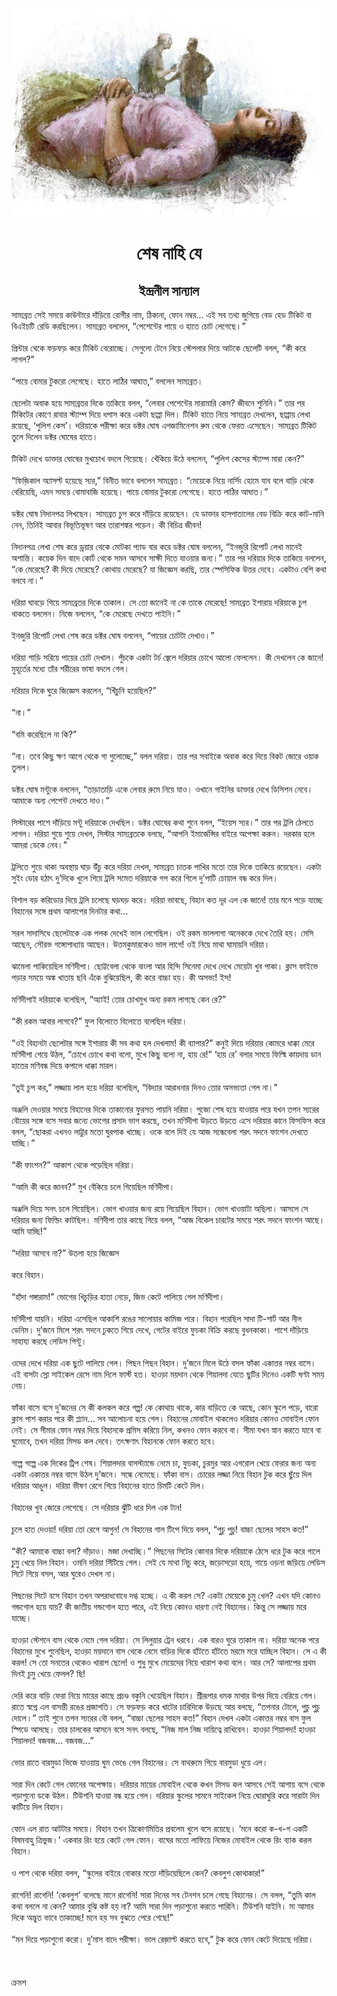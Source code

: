 <div align=center> <img src="./../metadata/images/শেষ-নাহি-যে.jpg" align="center" ></div>
<h1 align=center>শেষ নাহি যে</h1>
<h2 align=center>ইন্দ্রনীল সান্যাল</h2>
&#x9B8;&#x9BE;&#x9AE;&#x9CD;&#x9AF;&#x9AC;&#x9CD;&#x9B0;&#x9A4; &#x9B8;&#x9C7;&#x987; &#x9B8;&#x9AE;&#x9DF;&#x9C7; &#x995;&#x9BE;&#x989;&#x9A8;&#x9CD;&#x99F;&#x9BE;&#x9B0;&#x9C7; &#x9A6;&#x9BE;&#x981;&#x9DC;&#x9BF;&#x9DF;&#x9C7; &#x9B0;&#x9CB;&#x997;&#x9C0;&#x9B0; &#x9A8;&#x9BE;&#x9AE;, &#x9A0;&#x9BF;&#x995;&#x9BE;&#x9A8;&#x9BE;, &#x9AB;&#x9CB;&#x9A8; &#x9A8;&#x9AE;&#x9CD;&#x9AC;&#x9B0;... &#x98F;&#x987; &#x9B8;&#x9AC; &#x9A4;&#x9A5;&#x9CD;&#x9AF; &#x99C;&#x9C1;&#x997;&#x9BF;&#x9DF;&#x9C7; &#x9AC;&#x9C7;&#x9A1; &#x9B9;&#x9C7;&#x9A1; &#x99F;&#x9BF;&#x995;&#x9BF;&#x99F; &#x9AC;&#x9BE; &#x9AC;&#x9BF;&#x98F;&#x987;&#x99A;&#x99F;&#x9BF; &#x9B0;&#x9C7;&#x9A1;&#x9BF; &#x995;&#x9B0;&#x99B;&#x9BF;&#x9B2;&#x9C7;&#x9A8;&#x964; &#x9B8;&#x9BE;&#x9AE;&#x9CD;&#x9AF;&#x9AC;&#x9CD;&#x9B0;&#x9A4; &#x9AC;&#x9B2;&#x9B2;&#x9C7;&#x9A8;, &#x201C;&#x9AA;&#x9C7;&#x9B6;&#x9C7;&#x9A8;&#x9CD;&#x99F;&#x9C7;&#x9B0; &#x9AA;&#x9BE;&#x9DF;&#x9C7; &#x993; &#x9B9;&#x9BE;&#x9A4;&#x9C7; &#x99A;&#x9CB;&#x99F; &#x9B2;&#x9C7;&#x997;&#x9C7;&#x99B;&#x9C7;&#x964;&#x201D;<br> <br>&#x9AA;&#x9CD;&#x9B0;&#x9BF;&#x9A8;&#x9CD;&#x99F;&#x9BE;&#x9B0; &#x9A5;&#x9C7;&#x995;&#x9C7; &#x9AB;&#x9DC;&#x9AB;&#x9DC; &#x995;&#x9B0;&#x9C7; &#x99F;&#x9BF;&#x995;&#x9BF;&#x99F; &#x9AC;&#x9C7;&#x9B0;&#x9CB;&#x99A;&#x9CD;&#x99B;&#x9C7;&#x964; &#x9B8;&#x9C7;&#x997;&#x9C1;&#x9B2;&#x9CB; &#x99F;&#x9C7;&#x9A8;&#x9C7; &#x9A8;&#x9BF;&#x9DF;&#x9C7; &#x9B8;&#x9CD;&#x99F;&#x9C7;&#x9AA;&#x9B2;&#x9BE;&#x9B0; &#x9A6;&#x9BF;&#x9DF;&#x9C7; &#x986;&#x99F;&#x995;&#x9C7; &#x99B;&#x9C7;&#x9B2;&#x9C7;&#x99F;&#x9BF; &#x9AC;&#x9B2;&#x9B2;, &#x201C;&#x995;&#x9C0; &#x995;&#x9B0;&#x9C7; &#x9B2;&#x9BE;&#x997;&#x9B2;?&#x201D;<br> <br>&#x201C;&#x9AA;&#x9BE;&#x9DF;&#x9C7; &#x9AC;&#x9CB;&#x9AE;&#x9BE;&#x9B0; &#x99F;&#x9C1;&#x995;&#x9B0;&#x9CB; &#x9B2;&#x9C7;&#x997;&#x9C7;&#x99B;&#x9C7;&#x964; &#x9B9;&#x9BE;&#x9A4;&#x9C7; &#x9B2;&#x9BE;&#x9A0;&#x9BF;&#x9B0; &#x986;&#x998;&#x9BE;&#x9A4;,&#x201D; &#x9AC;&#x9B2;&#x9B2;&#x9C7;&#x9A8; &#x9B8;&#x9BE;&#x9AE;&#x9CD;&#x9AF;&#x9AC;&#x9CD;&#x9B0;&#x9A4;&#x964;<br> <br>&#x99B;&#x9C7;&#x9B2;&#x9C7;&#x99F;&#x9BE; &#x985;&#x9AC;&#x9BE;&#x995; &#x9B9;&#x9DF;&#x9C7; &#x9B8;&#x9BE;&#x9AE;&#x9CD;&#x9AF;&#x9AC;&#x9CD;&#x9B0;&#x9A4;&#x9B0; &#x9A6;&#x9BF;&#x995;&#x9C7; &#x9A4;&#x9BE;&#x995;&#x9BF;&#x9DF;&#x9C7; &#x9AC;&#x9B2;&#x9B2;, &#x201C;&#x9B2;&#x9C7;&#x9AC;&#x9BE;&#x9B0; &#x9AA;&#x9C7;&#x9B6;&#x9C7;&#x9A8;&#x9CD;&#x99F;&#x9C7;&#x9B0; &#x9AE;&#x9BE;&#x9B0;&#x9BE;&#x9AE;&#x9BE;&#x9B0;&#x9BF; &#x995;&#x9C7;&#x9B8;? &#x99C;&#x9C0;&#x9AC;&#x9A8;&#x9C7; &#x9B6;&#x9C1;&#x9A8;&#x9BF;&#x9A8;&#x9BF;&#x964;&#x201D; &#x9A4;&#x9BE;&#x9B0; &#x9AA;&#x9B0; &#x99F;&#x9BF;&#x995;&#x9BF;&#x99F;&#x9C7;&#x9B0; &#x995;&#x9CB;&#x9A3;&#x9C7; &#x9B0;&#x9BE;&#x9AC;&#x9BE;&#x9B0; &#x9B8;&#x9CD;&#x99F;&#x9CD;&#x9AF;&#x9BE;&#x9AE;&#x9CD;&#x9AA; &#x9A6;&#x9BF;&#x9DF;&#x9C7; &#x9A7;&#x9AA;&#x9BE;&#x9B8; &#x995;&#x9B0;&#x9C7; &#x98F;&#x995;&#x99F;&#x9BE; &#x99B;&#x9BE;&#x9AA;&#x9CD;&#x9AA;&#x9BE; &#x9A6;&#x9BF;&#x9B2;&#x964; &#x99F;&#x9BF;&#x995;&#x9BF;&#x99F; &#x9B9;&#x9BE;&#x9A4;&#x9C7; &#x9A8;&#x9BF;&#x9DF;&#x9C7; &#x9B8;&#x9BE;&#x9AE;&#x9CD;&#x9AF;&#x9AC;&#x9CD;&#x9B0;&#x9A4; &#x9A6;&#x9C7;&#x996;&#x9B2;&#x9C7;&#x9A8;, &#x99B;&#x9BE;&#x9AA;&#x9CD;&#x9AA;&#x9BE;&#x9DF; &#x9B2;&#x9C7;&#x996;&#x9BE; &#x9B0;&#x9DF;&#x9C7;&#x99B;&#x9C7;, &#x2018;&#x9AA;&#x9C1;&#x9B2;&#x9BF;&#x9B6; &#x995;&#x9C7;&#x9B8;&#x2019;&#x964; &#x9A6;&#x9B0;&#x9BF;&#x9DF;&#x9BE;&#x995;&#x9C7; &#x9AA;&#x9B0;&#x9C0;&#x995;&#x9CD;&#x9B7;&#x9BE; &#x995;&#x9B0;&#x9C7; &#x9A1;&#x995;&#x9CD;&#x99F;&#x9B0; &#x998;&#x9CB;&#x9B7; &#x98F;&#x997;&#x99C;&#x9BE;&#x9AE;&#x9BF;&#x9A8;&#x9C7;&#x9B6;&#x9A8; &#x9B0;&#x9C1;&#x9AE; &#x9A5;&#x9C7;&#x995;&#x9C7; &#x9AB;&#x9C7;&#x9B0;&#x9A4; &#x98F;&#x9B8;&#x9C7;&#x99B;&#x9C7;&#x9A8;&#x964; &#x9B8;&#x9BE;&#x9AE;&#x9CD;&#x9AF;&#x9AC;&#x9CD;&#x9B0;&#x9A4; &#x99F;&#x9BF;&#x995;&#x9BF;&#x99F; &#x9A4;&#x9C1;&#x9B2;&#x9C7; &#x9A6;&#x9BF;&#x9B2;&#x9C7;&#x9A8; &#x9A1;&#x995;&#x9CD;&#x99F;&#x9B0; &#x998;&#x9CB;&#x9B7;&#x9C7;&#x9B0; &#x9B9;&#x9BE;&#x9A4;&#x9C7;&#x964;<br> <br>&#x99F;&#x9BF;&#x995;&#x9BF;&#x99F; &#x9A6;&#x9C7;&#x996;&#x9C7; &#x9A1;&#x9BE;&#x995;&#x9CD;&#x9A4;&#x9BE;&#x9B0; &#x998;&#x9CB;&#x9B7;&#x9C7;&#x9B0; &#x9AE;&#x9C1;&#x996;&#x99A;&#x9CB;&#x996; &#x9AC;&#x9A6;&#x9B2;&#x9C7; &#x997;&#x9BF;&#x9DF;&#x9C7;&#x99B;&#x9C7;&#x964; &#x996;&#x9C7;&#x981;&#x995;&#x9BF;&#x9DF;&#x9C7; &#x989;&#x9A0;&#x9C7; &#x9AC;&#x9B2;&#x9B2;&#x9C7;&#x9A8;, &#x201C;&#x9AA;&#x9C1;&#x9B2;&#x9BF;&#x9B6; &#x995;&#x9C7;&#x9B8;&#x9C7;&#x9B0; &#x9B8;&#x9CD;&#x99F;&#x9CD;&#x9AF;&#x9BE;&#x9AE;&#x9CD;&#x9AA; &#x9AE;&#x9BE;&#x9B0;&#x9BE; &#x995;&#x9C7;&#x9A8;?&#x201D;<br> <br>&#x201C;&#x9AB;&#x9BF;&#x99C;&#x9BC;&#x9BF;&#x995;&#x9BE;&#x9B2; &#x985;&#x9CD;&#x9AF;&#x9BE;&#x9B8;&#x9B2;&#x9CD;&#x99F; &#x9B9;&#x9DF;&#x9C7;&#x99B;&#x9C7; &#x9B8;&#x9CD;&#x9AF;&#x9B0;,&#x201D; &#x9AC;&#x9BF;&#x9A8;&#x9C0;&#x9A4; &#x9AD;&#x9BE;&#x9AC;&#x9C7; &#x9AC;&#x9B2;&#x9B2;&#x9C7;&#x9A8; &#x9B8;&#x9BE;&#x9AE;&#x9CD;&#x9AF;&#x9AC;&#x9CD;&#x9B0;&#x9A4;&#x964; &#x201C;&#x9AE;&#x9C7;&#x9DF;&#x9C7;&#x995;&#x9C7; &#x9A8;&#x9BF;&#x9DF;&#x9C7; &#x9A8;&#x9BE;&#x9B0;&#x9CD;&#x9B8;&#x9BF;&#x982; &#x9B9;&#x9CB;&#x9AE;&#x9C7; &#x9AF;&#x9BE;&#x9AC; &#x9AC;&#x9B2;&#x9C7; &#x9AC;&#x9BE;&#x9DC;&#x9BF; &#x9A5;&#x9C7;&#x995;&#x9C7; &#x9AC;&#x9C7;&#x9B0;&#x9BF;&#x9DF;&#x9C7;&#x99B;&#x9BF;, &#x98F;&#x9AE;&#x9A8; &#x9B8;&#x9AE;&#x9DF;&#x9C7; &#x9AC;&#x9CB;&#x9AE;&#x9BE;&#x9AC;&#x9BE;&#x99C;&#x9BF; &#x9B9;&#x9DF;&#x9C7;&#x99B;&#x9C7;&#x964; &#x9AA;&#x9BE;&#x9DF;&#x9C7; &#x9AC;&#x9CB;&#x9AE;&#x9BE;&#x9B0; &#x99F;&#x9C1;&#x995;&#x9B0;&#x9CB; &#x9B2;&#x9C7;&#x997;&#x9C7;&#x99B;&#x9C7;&#x964; &#x9B9;&#x9BE;&#x9A4;&#x9C7; &#x9B2;&#x9BE;&#x9A0;&#x9BF;&#x9B0; &#x986;&#x998;&#x9BE;&#x9A4;&#x964;&#x201D;<br> <br>&#x9A1;&#x995;&#x9CD;&#x99F;&#x9B0; &#x998;&#x9CB;&#x9B7; &#x9A8;&#x9BF;&#x9A6;&#x9BE;&#x9A8;&#x9AA;&#x9A4;&#x9CD;&#x9B0; &#x9B2;&#x9BF;&#x996;&#x99B;&#x9C7;&#x9A8;&#x964; &#x9B8;&#x9BE;&#x9AE;&#x9CD;&#x9AF;&#x9AC;&#x9CD;&#x9B0;&#x9A4; &#x99A;&#x9C1;&#x9AA; &#x995;&#x9B0;&#x9C7; &#x9A6;&#x9BE;&#x981;&#x9DC;&#x9BF;&#x9DF;&#x9C7; &#x9B0;&#x9DF;&#x9C7;&#x99B;&#x9C7;&#x9A8;&#x964; &#x9AF;&#x9C7; &#x9A1;&#x9BE;&#x995;&#x9CD;&#x9A4;&#x9BE;&#x9B0; &#x9B9;&#x9BE;&#x9B8;&#x9AA;&#x9BE;&#x9A4;&#x9BE;&#x9B2;&#x9C7;&#x9B0; &#x9AC;&#x9C7;&#x9A1; &#x9AC;&#x9BF;&#x995;&#x9CD;&#x9B0;&#x9BF; &#x995;&#x9B0;&#x9C7; &#x995;&#x9BE;&#x99F;-&#x9AE;&#x9BE;&#x9A8;&#x9BF; &#x9A8;&#x9C7;&#x9A8;, &#x9A4;&#x9BF;&#x9A8;&#x9BF;&#x987; &#x986;&#x9AC;&#x9BE;&#x9B0; &#x9AC;&#x9BF;&#x9AD;&#x9C2;&#x9A4;&#x9BF;&#x9AD;&#x9C2;&#x9B7;&#x9A3; &#x986;&#x9B0; &#x9A4;&#x9BE;&#x9B0;&#x9BE;&#x9B6;&#x999;&#x9CD;&#x995;&#x9B0; &#x9AA;&#x9DC;&#x9C7;&#x9A8;&#x964; &#x995;&#x9C0; &#x9AC;&#x9BF;&#x99A;&#x9BF;&#x9A4;&#x9CD;&#x9B0; &#x99C;&#x9C0;&#x9AC;&#x9A8;!<br> <br>&#x9A8;&#x9BF;&#x9A6;&#x9BE;&#x9A8;&#x9AA;&#x9A4;&#x9CD;&#x9B0; &#x9B2;&#x9C7;&#x996;&#x9BE; &#x9B6;&#x9C7;&#x9B7; &#x995;&#x9B0;&#x9C7; &#x9A1;&#x9CD;&#x9B0;&#x9DF;&#x9BE;&#x9B0; &#x9A5;&#x9C7;&#x995;&#x9C7; &#x9AE;&#x9CB;&#x99F;&#x995;&#x9BE; &#x9AA;&#x9CD;&#x9AF;&#x9BE;&#x9A1; &#x9AC;&#x9BE;&#x9B0; &#x995;&#x9B0;&#x9C7; &#x9A1;&#x995;&#x9CD;&#x99F;&#x9B0; &#x998;&#x9CB;&#x9B7; &#x9AC;&#x9B2;&#x9B2;&#x9C7;&#x9A8;, &#x201C;&#x987;&#x9A8;&#x99C;&#x9C1;&#x9B0;&#x9BF; &#x9B0;&#x9BF;&#x9AA;&#x9CB;&#x9B0;&#x9CD;&#x99F; &#x9B2;&#x9C7;&#x996;&#x9BE; &#x9AE;&#x9BE;&#x9A8;&#x9C7;&#x987; &#x985;&#x9B6;&#x9BE;&#x9A8;&#x9CD;&#x9A4;&#x9BF;&#x964; &#x995;&#x9DF;&#x9C7;&#x995; &#x9A6;&#x9BF;&#x9A8; &#x9AC;&#x9BE;&#x9A6;&#x9C7; &#x995;&#x9CB;&#x9B0;&#x9CD;&#x99F; &#x9A5;&#x9C7;&#x995;&#x9C7; &#x9B8;&#x9AE;&#x9A8; &#x986;&#x9B8;&#x9AC;&#x9C7; &#x9B8;&#x9BE;&#x995;&#x9CD;&#x9B7;&#x9C0; &#x9A6;&#x9BF;&#x9A4;&#x9C7; &#x9AF;&#x9BE;&#x993;&#x9DF;&#x9BE;&#x9B0; &#x99C;&#x9A8;&#x9CD;&#x9AF;&#x964;&#x201D; &#x9A4;&#x9BE;&#x9B0; &#x9AA;&#x9B0; &#x9A6;&#x9B0;&#x9BF;&#x9DF;&#x9BE;&#x9B0; &#x9A6;&#x9BF;&#x995;&#x9C7; &#x9A4;&#x9BE;&#x995;&#x9BF;&#x9DF;&#x9C7; &#x9AC;&#x9B2;&#x9B2;&#x9C7;&#x9A8;, &#x201C;&#x995;&#x9C7; &#x9AE;&#x9C7;&#x9B0;&#x9C7;&#x99B;&#x9C7;? &#x995;&#x9C0; &#x9A6;&#x9BF;&#x9DF;&#x9C7; &#x9AE;&#x9C7;&#x9B0;&#x9C7;&#x99B;&#x9C7;? &#x995;&#x9CB;&#x9A5;&#x9BE;&#x9DF; &#x9AE;&#x9C7;&#x9B0;&#x9C7;&#x99B;&#x9C7;? &#x9AF;&#x9BE; &#x99C;&#x9BF;&#x99C;&#x9CD;&#x99E;&#x9C7;&#x9B8; &#x995;&#x9B0;&#x99B;&#x9BF;, &#x9A4;&#x9BE;&#x9B0; &#x9B8;&#x9CD;&#x9AA;&#x9C7;&#x9B8;&#x9BF;&#x9AB;&#x9BF;&#x995; &#x989;&#x9A4;&#x9CD;&#x9A4;&#x9B0; &#x9A6;&#x9C7;&#x9AC;&#x9C7;&#x964; &#x98F;&#x995;&#x99F;&#x9BE;&#x993; &#x9AC;&#x9C7;&#x9B6;&#x9BF; &#x995;&#x9A5;&#x9BE; &#x9AC;&#x9B2;&#x9AC;&#x9C7; &#x9A8;&#x9BE;&#x964;&#x201D;<br> <br>&#x9A6;&#x9B0;&#x9BF;&#x9DF;&#x9BE; &#x998;&#x9BE;&#x9AC;&#x9DC;&#x9C7; &#x997;&#x9BF;&#x9DF;&#x9C7; &#x9B8;&#x9BE;&#x9AE;&#x9CD;&#x9AF;&#x9AC;&#x9CD;&#x9B0;&#x9A4;&#x9B0; &#x9A6;&#x9BF;&#x995;&#x9C7; &#x9A4;&#x9BE;&#x995;&#x9BE;&#x9B2;&#x964; &#x9B8;&#x9C7; &#x9A4;&#x9CB; &#x99C;&#x9BE;&#x9A8;&#x9C7;&#x987; &#x9A8;&#x9BE; &#x995;&#x9C7; &#x9A4;&#x9BE;&#x995;&#x9C7; &#x9AE;&#x9C7;&#x9B0;&#x9C7;&#x99B;&#x9C7;! &#x9B8;&#x9BE;&#x9AE;&#x9CD;&#x9AF;&#x9AC;&#x9CD;&#x9B0;&#x9A4; &#x987;&#x9B6;&#x9BE;&#x9B0;&#x9BE;&#x9DF; &#x9A6;&#x9B0;&#x9BF;&#x9DF;&#x9BE;&#x995;&#x9C7; &#x99A;&#x9C1;&#x9AA; &#x9A5;&#x9BE;&#x995;&#x9A4;&#x9C7; &#x9AC;&#x9B2;&#x9B2;&#x9C7;&#x9A8;&#x964; &#x9A8;&#x9BF;&#x99C;&#x9C7; &#x9AC;&#x9B2;&#x9B2;&#x9C7;&#x9A8;, &#x201C;&#x995;&#x9C7; &#x9AE;&#x9C7;&#x9B0;&#x9C7;&#x99B;&#x9C7; &#x9A6;&#x9C7;&#x996;&#x9A4;&#x9C7; &#x9AA;&#x9BE;&#x987;&#x9A8;&#x9BF;&#x964;&#x201D;<br> <br>&#x987;&#x9A8;&#x99C;&#x9C1;&#x9B0;&#x9BF; &#x9B0;&#x9BF;&#x9AA;&#x9CB;&#x9B0;&#x9CD;&#x99F; &#x9B2;&#x9C7;&#x996;&#x9BE; &#x9B6;&#x9C7;&#x9B7; &#x995;&#x9B0;&#x9C7; &#x9A1;&#x995;&#x9CD;&#x99F;&#x9B0; &#x998;&#x9CB;&#x9B7; &#x9AC;&#x9B2;&#x9B2;&#x9C7;&#x9A8;, &#x201C;&#x9AA;&#x9BE;&#x9DF;&#x9C7;&#x9B0; &#x99A;&#x9CB;&#x99F;&#x99F;&#x9BE; &#x9A6;&#x9C7;&#x996;&#x9BE;&#x993;&#x964;&#x201D;<br> <br>&#x9A6;&#x9B0;&#x9BF;&#x9DF;&#x9BE; &#x9B6;&#x9BE;&#x9DC;&#x9BF; &#x9B8;&#x9B0;&#x9BF;&#x9DF;&#x9C7; &#x9AA;&#x9BE;&#x9DF;&#x9C7;&#x9B0; &#x99A;&#x9CB;&#x99F; &#x9A6;&#x9C7;&#x996;&#x9BE;&#x9B2;&#x964; &#x9AA;&#x9C1;&#x981;&#x99A;&#x995;&#x9C7; &#x98F;&#x995;&#x99F;&#x9BE; &#x99F;&#x9B0;&#x9CD;&#x99A; &#x99C;&#x9CD;&#x9AC;&#x9C7;&#x9B2;&#x9C7; &#x9A6;&#x9B0;&#x9BF;&#x9DF;&#x9BE;&#x9B0; &#x99A;&#x9CB;&#x996;&#x9C7; &#x986;&#x9B2;&#x9CB; &#x9AB;&#x9C7;&#x9B2;&#x9B2;&#x9C7;&#x9A8;&#x964; &#x995;&#x9C0; &#x9A6;&#x9C7;&#x996;&#x9B2;&#x9C7;&#x9A8; &#x995;&#x9C7; &#x99C;&#x9BE;&#x9A8;&#x9C7;! &#x9AE;&#x9C1;&#x9B9;&#x9C2;&#x9B0;&#x9CD;&#x9A4;&#x9C7;&#x9B0; &#x9AE;&#x9A7;&#x9CD;&#x9AF;&#x9C7; &#x9A4;&#x9BE;&#x981;&#x9B0; &#x9B6;&#x9B0;&#x9C0;&#x9B0;&#x9C7;&#x9B0; &#x9AD;&#x9BE;&#x9B7;&#x9BE; &#x9AC;&#x9A6;&#x9B2;&#x9C7; &#x997;&#x9C7;&#x9B2;&#x964;<br> <br>&#x9A6;&#x9B0;&#x9BF;&#x9DF;&#x9BE;&#x9B0; &#x9A6;&#x9BF;&#x995;&#x9C7; &#x998;&#x9C1;&#x9B0;&#x9C7; &#x99C;&#x9BF;&#x99C;&#x9CD;&#x99E;&#x9C7;&#x9B8; &#x995;&#x9B0;&#x9B2;&#x9C7;&#x9A8;, &#x201C;&#x996;&#x9BF;&#x981;&#x99A;&#x9C1;&#x9A8;&#x9BF; &#x9B9;&#x9DF;&#x9C7;&#x99B;&#x9BF;&#x9B2;?&#x201D;<br> <br>&#x201C;&#x9A8;&#x9BE;&#x964;&#x201D;<br> <br>&#x201C;&#x9AC;&#x9AE;&#x9BF; &#x995;&#x9B0;&#x9C7;&#x99B;&#x9BF;&#x9B2;&#x9C7; &#x9A8;&#x9BE; &#x995;&#x9BF;?&#x201D;&#xA0;<br> <br>&#x201C;&#x9A8;&#x9BE;&#x964; &#x9A4;&#x9AC;&#x9C7; &#x995;&#x9BF;&#x99B;&#x9C1; &#x995;&#x9CD;&#x9B7;&#x9A3; &#x986;&#x997;&#x9C7; &#x9A5;&#x9C7;&#x995;&#x9C7; &#x997;&#x9BE; &#x997;&#x9C1;&#x9B2;&#x9CB;&#x99A;&#x9CD;&#x99B;&#x9C7;,&#x201D; &#x9AC;&#x9B2;&#x9B2; &#x9A6;&#x9B0;&#x9BF;&#x9DF;&#x9BE;&#x964; &#x9A4;&#x9BE;&#x9B0; &#x9AA;&#x9B0; &#x9B8;&#x9AC;&#x9BE;&#x987;&#x995;&#x9C7; &#x985;&#x9AC;&#x9BE;&#x995; &#x995;&#x9B0;&#x9C7; &#x9A6;&#x9BF;&#x9DF;&#x9C7; &#x9AC;&#x9BF;&#x995;&#x99F; &#x99C;&#x9CB;&#x9B0;&#x9C7; &#x993;&#x9DF;&#x9BE;&#x995; &#x9A4;&#x9C1;&#x9B2;&#x9B2;&#x964;<br> <br>&#x9A1;&#x995;&#x9CD;&#x99F;&#x9B0; &#x998;&#x9CB;&#x9B7; &#x9AE;&#x9A8;&#x9CD;&#x99F;&#x9C1;&#x995;&#x9C7; &#x9AC;&#x9B2;&#x9B2;&#x9C7;&#x9A8;, &#x201C;&#x9A4;&#x9BE;&#x9DC;&#x9BE;&#x9A4;&#x9BE;&#x9DC;&#x9BF; &#x98F;&#x995;&#x9C7; &#x9B2;&#x9C7;&#x9AC;&#x9BE;&#x9B0; &#x9B0;&#x9C1;&#x9AE;&#x9C7; &#x9A8;&#x9BF;&#x9DF;&#x9C7; &#x9AF;&#x9BE;&#x993;&#x964; &#x993;&#x996;&#x9BE;&#x9A8;&#x9C7; &#x997;&#x9BE;&#x987;&#x9A8;&#x9BF;&#x9B0; &#x9A1;&#x9BE;&#x995;&#x9CD;&#x9A4;&#x9BE;&#x9B0; &#x9A6;&#x9C7;&#x996;&#x9C7; &#x9A1;&#x9BF;&#x9B8;&#x9BF;&#x9B6;&#x9A8; &#x9A8;&#x9C7;&#x9AC;&#x9C7;&#x964; &#x986;&#x9AE;&#x9BE;&#x995;&#x9C7; &#x985;&#x9A8;&#x9CD;&#x9AF; &#x9AA;&#x9C7;&#x9B6;&#x9C7;&#x9A8;&#x9CD;&#x99F; &#x9A6;&#x9C7;&#x996;&#x9A4;&#x9C7; &#x9A6;&#x9BE;&#x993;&#x964;&#x201D;<br> <br>&#x9B8;&#x9BF;&#x9B8;&#x9CD;&#x99F;&#x9BE;&#x9B0;&#x9C7;&#x9B0; &#x9AA;&#x9BE;&#x9B6;&#x9C7; &#x9A6;&#x9BE;&#x981;&#x9DC;&#x9BF;&#x9DF;&#x9C7; &#x9AE;&#x9A8;&#x9CD;&#x99F;&#x9C1; &#x9A6;&#x9B0;&#x9BF;&#x9DF;&#x9BE;&#x995;&#x9C7; &#x9A6;&#x9C7;&#x996;&#x99B;&#x9BF;&#x9B2;&#x964; &#x9A1;&#x995;&#x9CD;&#x99F;&#x9B0; &#x998;&#x9CB;&#x9B7;&#x9C7;&#x9B0; &#x995;&#x9A5;&#x9BE; &#x9B6;&#x9C1;&#x9A8;&#x9C7; &#x9AC;&#x9B2;&#x9B2;, &#x201C;&#x987;&#x9DF;&#x9C7;&#x9B8; &#x9B8;&#x9CD;&#x9AF;&#x9B0;&#x964;&#x201D; &#x9A4;&#x9BE;&#x9B0; &#x9AA;&#x9B0; &#x99F;&#x9CD;&#x9B0;&#x9B2;&#x9BF; &#x9A0;&#x9C7;&#x9B2;&#x9A4;&#x9C7; &#x9B2;&#x9BE;&#x997;&#x9B2;&#x964; &#x9A6;&#x9B0;&#x9BF;&#x9DF;&#x9BE; &#x9B6;&#x9C1;&#x9DF;&#x9C7; &#x9B6;&#x9C1;&#x9DF;&#x9C7; &#x9A6;&#x9C7;&#x996;&#x9B2;, &#x9B8;&#x9BF;&#x9B8;&#x9CD;&#x99F;&#x9BE;&#x9B0; &#x9B8;&#x9BE;&#x9AE;&#x9CD;&#x9AF;&#x9AC;&#x9CD;&#x9B0;&#x9A4;&#x995;&#x9C7; &#x9AC;&#x9B2;&#x99B;&#x9C7;, &#x201C;&#x986;&#x9AA;&#x9A8;&#x9BF; &#x987;&#x9AE;&#x9BE;&#x9B0;&#x9CD;&#x99C;&#x9C7;&#x9A8;&#x9CD;&#x9B8;&#x9BF;&#x9B0; &#x9AC;&#x9BE;&#x987;&#x9B0;&#x9C7; &#x985;&#x9AA;&#x9C7;&#x995;&#x9CD;&#x9B7;&#x9BE; &#x995;&#x9B0;&#x9C1;&#x9A8;&#x964; &#x9A6;&#x9B0;&#x995;&#x9BE;&#x9B0; &#x9B9;&#x9B2;&#x9C7; &#x986;&#x9AE;&#x9B0;&#x9BE; &#x9A1;&#x9C7;&#x995;&#x9C7; &#x9A8;&#x9C7;&#x9AC;&#x964;&#x201D;&#xA0;<br> <br>&#x99F;&#x9CD;&#x9B0;&#x9B2;&#x9BF;&#x9A4;&#x9C7; &#x9B6;&#x9C1;&#x9DF;&#x9C7; &#x9A5;&#x9BE;&#x995;&#x9BE; &#x985;&#x9AC;&#x9B8;&#x9CD;&#x9A5;&#x9BE;&#x9DF; &#x998;&#x9BE;&#x9DC; &#x989;&#x981;&#x99A;&#x9C1; &#x995;&#x9B0;&#x9C7; &#x9A6;&#x9B0;&#x9BF;&#x9DF;&#x9BE; &#x9A6;&#x9C7;&#x996;&#x9B2;, &#x9B8;&#x9BE;&#x9AE;&#x9CD;&#x9AF;&#x9AC;&#x9CD;&#x9B0;&#x9A4; &#x99A;&#x9BE;&#x9A4;&#x995; &#x9AA;&#x9BE;&#x996;&#x9BF;&#x9B0; &#x9AE;&#x9A4;&#x9CB; &#x9A4;&#x9BE;&#x9B0; &#x9A6;&#x9BF;&#x995;&#x9C7; &#x9A4;&#x9BE;&#x995;&#x9BF;&#x9DF;&#x9C7; &#x9B0;&#x9DF;&#x9C7;&#x99B;&#x9C7;&#x9A8;&#x964; &#x98F;&#x995;&#x99F;&#x9BE; &#x9B8;&#x9C1;&#x987;&#x982; &#x9A1;&#x9CB;&#x9B0; &#x9B9;&#x9A0;&#x9BE;&#x9CE; &#x9A6;&#x9C1;&#x2019;&#x9A6;&#x9BF;&#x995;&#x9C7; &#x996;&#x9C1;&#x9B2;&#x9C7; &#x997;&#x9BF;&#x9DF;&#x9C7; &#x99F;&#x9CD;&#x9B0;&#x9B2;&#x9BF; &#x9B8;&#x9AE;&#x9C7;&#x9A4; &#x9A6;&#x9B0;&#x9BF;&#x9DF;&#x9BE;&#x995;&#x9C7; &#x997;&#x9AA; &#x995;&#x9B0;&#x9C7; &#x997;&#x9BF;&#x9B2;&#x9C7; &#x9A6;&#x9C1;&#x2019;&#x9AA;&#x9BE;&#x99F;&#x9BF; &#x99A;&#x9CB;&#x9DF;&#x9BE;&#x9B2; &#x9AC;&#x9A8;&#x9CD;&#x9A7; &#x995;&#x9B0;&#x9C7; &#x9A6;&#x9BF;&#x9B2;&#x964;<br> <br>&#x9AC;&#x9BF;&#x9B6;&#x9BE;&#x9B2; &#x9AC;&#x9DC; &#x995;&#x9B0;&#x9BF;&#x9A1;&#x9CB;&#x9B0; &#x9A6;&#x9BF;&#x9DF;&#x9C7; &#x99F;&#x9CD;&#x9B0;&#x9B2;&#x9BF; &#x99A;&#x9B2;&#x9C7;&#x99B;&#x9C7; &#x998;&#x9DC;&#x998;&#x9DC; &#x995;&#x9B0;&#x9C7;&#x964; &#x9A6;&#x9B0;&#x9BF;&#x9DF;&#x9BE; &#x9AD;&#x9BE;&#x9AC;&#x99B;&#x9C7;, &#x9AC;&#x9BF;&#x9B9;&#x9BE;&#x9A8; &#x995;&#x9A4; &#x9A6;&#x9C2;&#x9B0; &#x98F;&#x9B2; &#x995;&#x9C7; &#x99C;&#x9BE;&#x9A8;&#x9C7;! &#x9A4;&#x9BE;&#x9B0; &#x9AE;&#x9A8;&#x9C7; &#x9AA;&#x9DC;&#x9C7; &#x9AF;&#x9BE;&#x99A;&#x9CD;&#x99B;&#x9C7; &#x9AC;&#x9BF;&#x9B9;&#x9BE;&#x9A8;&#x9C7;&#x9B0; &#x9B8;&#x999;&#x9CD;&#x997;&#x9C7; &#x9AA;&#x9CD;&#x9B0;&#x9A5;&#x9AE; &#x986;&#x9B2;&#x9BE;&#x9AA;&#x9C7;&#x9B0; &#x9A6;&#x9BF;&#x9A8;&#x99F;&#x9BE;&#x9B0; &#x995;&#x9A5;&#x9BE;...<br> <br>&#x9B8;&#x9B0;&#x9B2; &#x9B8;&#x9BE;&#x9A6;&#x9BE;&#x9B8;&#x9BF;&#x9A7;&#x9C7; &#x99B;&#x9C7;&#x9B2;&#x9C7;&#x99F;&#x9BE;&#x995;&#x9C7; &#x98F;&#x995; &#x9AA;&#x9B2;&#x995; &#x9A6;&#x9C7;&#x996;&#x9C7;&#x987; &#x9AD;&#x9BE;&#x9B2; &#x9B2;&#x9C7;&#x997;&#x9C7;&#x99B;&#x9BF;&#x9B2;&#x964; &#x993;&#x987; &#x9B0;&#x995;&#x9AE; &#x9AD;&#x9BE;&#x9B2;&#x9B2;&#x9BE;&#x997;&#x9BE; &#x985;&#x9A8;&#x9C7;&#x995;&#x995;&#x9C7; &#x9A6;&#x9C7;&#x996;&#x9C7; &#x9A4;&#x9C8;&#x9B0;&#x9BF; &#x9B9;&#x9DF;&#x964; &#x9AE;&#x9C7;&#x9B8;&#x9BF; &#x986;&#x99B;&#x9C7;&#x9A8;, &#x9B8;&#x9CC;&#x9B0;&#x9AD; &#x997;&#x999;&#x9CD;&#x997;&#x9CB;&#x9AA;&#x9BE;&#x9A7;&#x9CD;&#x9AF;&#x9BE;&#x9DF; &#x986;&#x99B;&#x9C7;&#x9A8;&#x964; &#x989;&#x9A4;&#x9CD;&#x9A4;&#x9AE;&#x995;&#x9C1;&#x9AE;&#x9BE;&#x9B0;&#x995;&#x9C7;&#x993; &#x9AD;&#x9BE;&#x9B2; &#x9B2;&#x9BE;&#x997;&#x9C7;! &#x993;&#x987; &#x9A8;&#x9BF;&#x9DF;&#x9C7; &#x9AE;&#x9BE;&#x9A5;&#x9BE; &#x998;&#x9BE;&#x9AE;&#x9BE;&#x9DF;&#x9A8;&#x9BF; &#x9A6;&#x9B0;&#x9BF;&#x9DF;&#x9BE;&#x964;<br> <br>&#x99D;&#x9BE;&#x9AE;&#x9C7;&#x9B2;&#x9BE; &#x9AA;&#x9BE;&#x995;&#x9BF;&#x9DF;&#x9C7;&#x99B;&#x9BF;&#x9B2; &#x9AE;&#x9A3;&#x9BF;&#x9A6;&#x9C0;&#x9AA;&#x9BE;&#x964; &#x99B;&#x9CB;&#x99F;&#x9CD;&#x99F;&#x9AC;&#x9C7;&#x9B2;&#x9BE; &#x9A5;&#x9C7;&#x995;&#x9C7; &#x9AC;&#x9BE;&#x982;&#x9B2;&#x9BE; &#x986;&#x9B0; &#x9B9;&#x9BF;&#x9A8;&#x9CD;&#x9A6;&#x9BF; &#x9B8;&#x9BF;&#x9A8;&#x9C7;&#x9AE;&#x9BE; &#x9A6;&#x9C7;&#x996;&#x9C7; &#x9A6;&#x9C7;&#x996;&#x9C7; &#x9AE;&#x9C7;&#x9DF;&#x9C7;&#x99F;&#x9BE; &#x996;&#x9C1;&#x9AC; &#x9AA;&#x9BE;&#x995;&#x9BE;&#x964; &#x995;&#x9CD;&#x9B2;&#x9BE;&#x9B8; &#x9AB;&#x9BE;&#x987;&#x9AD;&#x9C7; &#x9AA;&#x9DC;&#x9BE;&#x9B0; &#x9B8;&#x9AE;&#x9DF;&#x9C7; &#x985;&#x999;&#x9CD;&#x995; &#x996;&#x9BE;&#x9A4;&#x9BE;&#x9DF; &#x99B;&#x9AC;&#x9BF; &#x98F;&#x981;&#x995;&#x9C7; &#x9AC;&#x9C1;&#x99D;&#x9BF;&#x9DF;&#x9C7;&#x99B;&#x9BF;&#x9B2;, &#x995;&#x9C0; &#x995;&#x9B0;&#x9C7; &#x9AC;&#x9BE;&#x99A;&#x9CD;&#x99A;&#x9BE; &#x9B9;&#x9DF;&#x964; &#x995;&#x9C0; &#x985;&#x9B8;&#x9AD;&#x9CD;&#x9AF;! &#x987;&#x9B8;!&#xA0;<br> <br>&#x9AE;&#x9A3;&#x9BF;&#x9A6;&#x9C0;&#x9AA;&#x9BE;&#x987; &#x9A6;&#x9B0;&#x9BF;&#x9DF;&#x9BE;&#x995;&#x9C7; &#x9AC;&#x9B2;&#x9C7;&#x99B;&#x9BF;&#x9B2;, &#x201C;&#x985;&#x9CD;&#x9AF;&#x9BE;&#x987;! &#x9A4;&#x9CB;&#x9B0; &#x99A;&#x9CB;&#x996;&#x9AE;&#x9C1;&#x996; &#x985;&#x9A8;&#x9CD;&#x9AF; &#x9B0;&#x995;&#x9AE; &#x9B2;&#x9BE;&#x997;&#x99B;&#x9C7; &#x995;&#x9C7;&#x9A8; &#x9B0;&#x9C7;?&#x201D;<br> <br>&#x201C;&#x995;&#x9C0; &#x9B0;&#x995;&#x9AE; &#x986;&#x9AC;&#x9BE;&#x9B0; &#x9B2;&#x9BE;&#x997;&#x9AC;&#x9C7;?&#x201D; &#x9AB;&#x9C1;&#x9B2; &#x9AC;&#x9BF;&#x9B2;&#x9CB;&#x9A4;&#x9C7; &#x9AC;&#x9BF;&#x9B2;&#x9CB;&#x9A4;&#x9C7; &#x9AC;&#x9B2;&#x9C7;&#x99B;&#x9BF;&#x9B2; &#x9A6;&#x9B0;&#x9BF;&#x9DF;&#x9BE;&#x964;<br> <br>&#x201C;&#x993;&#x987; &#x9AC;&#x9BF;&#x9B9;&#x9BE;&#x9A8;&#x99F;&#x9BE; &#x99B;&#x9C7;&#x9B2;&#x9C7;&#x99F;&#x9BE;&#x9B0; &#x9B8;&#x999;&#x9CD;&#x997;&#x9C7; &#x987;&#x9B6;&#x9BE;&#x9B0;&#x9BE;&#x9DF; &#x995;&#x9C0; &#x9B8;&#x9AC; &#x995;&#x9A5;&#x9BE; &#x9B9;&#x9B2; &#x9A6;&#x9C7;&#x996;&#x9B2;&#x9BE;&#x9AE;! &#x995;&#x9C0; &#x9AC;&#x9CD;&#x9AF;&#x9BE;&#x9AA;&#x9BE;&#x9B0;?&#x201D; &#x995;&#x9A8;&#x9C1;&#x987; &#x9A6;&#x9BF;&#x9DF;&#x9C7; &#x9A6;&#x9B0;&#x9BF;&#x9DF;&#x9BE;&#x9B0; &#x995;&#x9CB;&#x9AE;&#x9B0;&#x9C7; &#x9A7;&#x9BE;&#x995;&#x9CD;&#x995;&#x9BE; &#x9AE;&#x9C7;&#x9B0;&#x9C7; &#x9AE;&#x9A3;&#x9BF;&#x9A6;&#x9C0;&#x9AA;&#x9BE; &#x997;&#x9C7;&#x9DF;&#x9C7; &#x989;&#x9A0;&#x9B2;, &#x201C;&#x99A;&#x9CB;&#x996;&#x9C7; &#x99A;&#x9CB;&#x996;&#x9C7; &#x995;&#x9A5;&#x9BE; &#x9AC;&#x9B2;&#x9CB;, &#x9AE;&#x9C1;&#x996;&#x9C7; &#x995;&#x9BF;&#x99B;&#x9C1; &#x9AC;&#x9B2;&#x9CB; &#x9A8;&#x9BE;, &#x9B9;&#x9BE;&#x9DF; &#x9B0;&#x9C7;!&#x201D; &#x2018;&#x9B9;&#x9BE;&#x9DF; &#x9B0;&#x9C7;&#x2019; &#x9AC;&#x9B2;&#x9BE;&#x9B0; &#x9B8;&#x9AE;&#x9DF;&#x9C7; &#x9AB;&#x9BF;&#x9B2;&#x9CD;&#x9AE;&#x9BF; &#x995;&#x9BE;&#x9DF;&#x9A6;&#x9BE;&#x9DF; &#x9A1;&#x9BE;&#x9A8; &#x9B9;&#x9BE;&#x9A4;&#x9C7;&#x9B0; &#x9AE;&#x9A3;&#x9BF;&#x9AC;&#x9A8;&#x9CD;&#x9A7; &#x9A6;&#x9BF;&#x9DF;&#x9C7; &#x995;&#x9AA;&#x9BE;&#x9B2;&#x9C7; &#x9A7;&#x9BE;&#x995;&#x9CD;&#x995;&#x9BE; &#x9AE;&#x9BE;&#x9B0;&#x9B2;&#x964;&#xA0;&#xA0;<br> <br>&#x201C;&#x9A4;&#x9C1;&#x987; &#x99A;&#x9C1;&#x9AA; &#x995;&#x9B0;,&#x201D; &#x9B2;&#x99C;&#x9CD;&#x99C;&#x9BE;&#x9DF; &#x9B2;&#x9BE;&#x9B2; &#x9B9;&#x9DF;&#x9C7; &#x9A6;&#x9B0;&#x9BF;&#x9DF;&#x9BE; &#x9AC;&#x9B2;&#x9C7;&#x99B;&#x9BF;&#x9B2;, &#x201C;&#x9AC;&#x9BF;&#x9A6;&#x9CD;&#x9AF;&#x9BE;&#x9B0; &#x986;&#x9B0;&#x9BE;&#x9A7;&#x9A8;&#x9BE;&#x9B0; &#x9A6;&#x9BF;&#x9A8;&#x993; &#x9A4;&#x9CB;&#x9B0; &#x985;&#x9B8;&#x9AD;&#x9CD;&#x9AF;&#x9A4;&#x9BE; &#x997;&#x9C7;&#x9B2; &#x9A8;&#x9BE;&#x964;&#x201D;&#xA0;<br> <br>&#x985;&#x99E;&#x9CD;&#x99C;&#x9B2;&#x9BF; &#x9A6;&#x9C7;&#x993;&#x9DF;&#x9BE;&#x9B0; &#x9B8;&#x9AE;&#x9DF;&#x9C7; &#x9AC;&#x9BF;&#x9B9;&#x9BE;&#x9A8;&#x9C7;&#x9B0; &#x9A6;&#x9BF;&#x995;&#x9C7; &#x9A4;&#x9BE;&#x995;&#x9BE;&#x9A8;&#x9CB;&#x9B0; &#x9AB;&#x9C1;&#x9B0;&#x9B8;&#x9A4; &#x9AA;&#x9BE;&#x9DF;&#x9A8;&#x9BF; &#x9A6;&#x9B0;&#x9BF;&#x9DF;&#x9BE;&#x964; &#x9AA;&#x9C1;&#x99C;&#x9CB; &#x9B6;&#x9C7;&#x9B7; &#x9B9;&#x9DF;&#x9C7; &#x9AF;&#x9BE;&#x993;&#x9DF;&#x9BE;&#x9B0; &#x9AA;&#x9B0;&#x9C7; &#x9AF;&#x996;&#x9A8; &#x9A4;&#x9AA;&#x9A8; &#x9B8;&#x9CD;&#x9AF;&#x9B0;&#x9C7;&#x9B0; &#x9AC;&#x9CC;&#x9DF;&#x9C7;&#x9B0; &#x9B8;&#x999;&#x9CD;&#x997;&#x9C7; &#x9AC;&#x9B8;&#x9C7; &#x9B8;&#x9AC;&#x9BE;&#x9B0; &#x99C;&#x9A8;&#x9CD;&#x9AF;&#x9C7; &#x9AD;&#x9CB;&#x997;&#x9C7;&#x9B0; &#x9AA;&#x9CD;&#x9B0;&#x9B8;&#x9BE;&#x9A6; &#x9AD;&#x9BE;&#x997; &#x995;&#x9B0;&#x99B;&#x9C7;, &#x9A4;&#x996;&#x9A8; &#x9AE;&#x9A3;&#x9BF;&#x9A6;&#x9C0;&#x9AA;&#x9BE; &#x989;&#x9DC;&#x9A4;&#x9C7; &#x989;&#x9DC;&#x9A4;&#x9C7; &#x98F;&#x9B8;&#x9C7; &#x9A6;&#x9B0;&#x9BF;&#x9DF;&#x9BE;&#x9B0; &#x995;&#x9BE;&#x9A8;&#x9C7; &#x9AB;&#x9BF;&#x9B8;&#x9AB;&#x9BF;&#x9B8; &#x995;&#x9B0;&#x9C7; &#x9AC;&#x9B2;&#x9B2;, &#x201C;&#x99B;&#x9CB;&#x995;&#x9B0;&#x9BE; &#x98F;&#x996;&#x9A8;&#x993; &#x9B2;&#x9BE;&#x99F;&#x9CD;&#x99F;&#x9C1;&#x9B0; &#x9AE;&#x9A4;&#x9CB; &#x998;&#x9C1;&#x9B0;&#x9AA;&#x9BE;&#x995; &#x996;&#x9BE;&#x99A;&#x9CD;&#x99B;&#x9C7;&#x964; &#x993;&#x995;&#x9C7; &#x9AC;&#x9B2;&#x9C7; &#x9A6;&#x9BF;&#x987; &#x9AF;&#x9C7; &#x986;&#x99C; &#x9B8;&#x9A8;&#x9CD;&#x9A7;&#x9C7;&#x9AC;&#x9C7;&#x9B2;&#x9BE; &#x9B6;&#x9B0;&#x9CE; &#x9B8;&#x9A6;&#x9A8;&#x9C7; &#x9AB;&#x9BE;&#x982;&#x9B6;&#x9A8; &#x9A6;&#x9C7;&#x996;&#x9A4;&#x9C7; &#x9AF;&#x9BE;&#x99A;&#x9CD;&#x99B;&#x9BF;&#x964;&#x201D;<br> <br>&#x201C;&#x995;&#x9C0; &#x9AB;&#x9BE;&#x982;&#x9B6;&#x9A8;?&#x201D; &#x986;&#x995;&#x9BE;&#x9B6; &#x9A5;&#x9C7;&#x995;&#x9C7; &#x9AA;&#x9DC;&#x9C7;&#x99B;&#x9BF;&#x9B2; &#x9A6;&#x9B0;&#x9BF;&#x9DF;&#x9BE;&#x964;<br> <br>&#x201C;&#x986;&#x9AE;&#x9BF; &#x995;&#x9C0; &#x995;&#x9B0;&#x9C7; &#x99C;&#x9BE;&#x9A8;&#x9AC;?&#x201D; &#x9AE;&#x9C1;&#x996; &#x9AC;&#x9C7;&#x981;&#x995;&#x9BF;&#x9DF;&#x9C7; &#x99A;&#x9B2;&#x9C7; &#x997;&#x9BF;&#x9DF;&#x9C7;&#x99B;&#x9BF;&#x9B2; &#x9AE;&#x9A3;&#x9BF;&#x9A6;&#x9C0;&#x9AA;&#x9BE;&#x964;&#xA0;<br> <br>&#x985;&#x99E;&#x9CD;&#x99C;&#x9B2;&#x9BF; &#x9A6;&#x9BF;&#x9DF;&#x9C7; &#x9B8;&#x9A8;&#x9CE; &#x99A;&#x9B2;&#x9C7; &#x997;&#x9BF;&#x9DF;&#x9C7;&#x99B;&#x9BF;&#x9B2;&#x964; &#x9AD;&#x9CB;&#x997; &#x996;&#x9BE;&#x993;&#x9DF;&#x9BE;&#x9B0; &#x99C;&#x9A8;&#x9CD;&#x9AF; &#x9B0;&#x9DF;&#x9C7; &#x997;&#x9BF;&#x9DF;&#x9C7;&#x99B;&#x9BF;&#x9B2; &#x9AC;&#x9BF;&#x9B9;&#x9BE;&#x9A8;&#x964; &#x9AD;&#x9CB;&#x997; &#x996;&#x9BE;&#x993;&#x9DF;&#x9BE;&#x99F;&#x9BE; &#x985;&#x99B;&#x9BF;&#x9B2;&#x9BE;&#x964; &#x986;&#x9B8;&#x9B2;&#x9C7; &#x9B8;&#x9C7; &#x9A6;&#x9B0;&#x9BF;&#x9DF;&#x9BE;&#x9B0; &#x99C;&#x9A8;&#x9CD;&#x9AF; &#x9AB;&#x9BF;&#x9B2;&#x9CD;&#x9A1;&#x9BF;&#x982; &#x995;&#x9BE;&#x99F;&#x99B;&#x9BF;&#x9B2;&#x964; &#x9AE;&#x9A3;&#x9BF;&#x9A6;&#x9C0;&#x9AA;&#x9BE; &#x9A4;&#x9BE;&#x9B0; &#x995;&#x9BE;&#x99B;&#x9C7; &#x997;&#x9BF;&#x9DF;&#x9C7; &#x9AC;&#x9B2;&#x9B2;, &#x201C;&#x986;&#x99C; &#x9AC;&#x9BF;&#x995;&#x9C7;&#x9B2; &#x99A;&#x9BE;&#x9B0;&#x99F;&#x9C7;&#x9B0; &#x9B8;&#x9AE;&#x9DF;&#x9C7; &#x9B6;&#x9B0;&#x9CE; &#x9B8;&#x9A6;&#x9A8;&#x9C7; &#x9AB;&#x9BE;&#x982;&#x9B6;&#x9A8; &#x986;&#x99B;&#x9C7;&#x964; &#x986;&#x9AE;&#x9BF; &#x9AF;&#x9BE;&#x99A;&#x9CD;&#x99B;&#x9BF;!&#x201D;<br> <br>&#x201C;&#x9A6;&#x9B0;&#x9BF;&#x9DF;&#x9BE; &#x986;&#x9B8;&#x9AC;&#x9C7; &#x9A8;&#x9BE;?&#x201D; &#x989;&#x9A4;&#x9B2;&#x9BE; &#x9B9;&#x9DF;&#x9C7; &#x99C;&#x9BF;&#x99C;&#x9CD;&#x99E;&#x9C7;&#x9B8;&#xA0;<br> <br>&#x995;&#x9B0;&#x9C7; &#x9AC;&#x9BF;&#x9B9;&#x9BE;&#x9A8;&#x964;<br> <br>&#x201C;&#x9B9;&#x9BE;&#x981;&#x9A6;&#x9BE; &#x997;&#x999;&#x9CD;&#x997;&#x9BE;&#x9B0;&#x9BE;&#x9AE;!&#x201D; &#x9AD;&#x9CB;&#x997;&#x9C7;&#x9B0; &#x996;&#x9BF;&#x99A;&#x9C1;&#x9DC;&#x9BF;&#x9B0; &#x9B9;&#x9BE;&#x9A4;&#x9BE; &#x9A8;&#x9C7;&#x9DC;&#x9C7;, &#x99C;&#x9BF;&#x9AD; &#x995;&#x9C7;&#x99F;&#x9C7; &#x9AA;&#x9BE;&#x9B2;&#x9BF;&#x9DF;&#x9C7; &#x997;&#x9C7;&#x9B2; &#x9AE;&#x9A3;&#x9BF;&#x9A6;&#x9C0;&#x9AA;&#x9BE;&#x964;<br> <br>&#x9AE;&#x9A3;&#x9BF;&#x9A6;&#x9C0;&#x9AA;&#x9BE; &#x9AF;&#x9BE;&#x9DF;&#x9A8;&#x9BF;&#x964; &#x9A6;&#x9B0;&#x9BF;&#x9DF;&#x9BE; &#x98F;&#x9B8;&#x9C7;&#x99B;&#x9BF;&#x9B2; &#x986;&#x995;&#x9BE;&#x9B6;&#x9BF; &#x9B0;&#x999;&#x9C7;&#x9B0; &#x9B8;&#x9BE;&#x9B2;&#x9CB;&#x9DF;&#x9BE;&#x9B0; &#x995;&#x9BE;&#x9AE;&#x9BF;&#x99C; &#x9AA;&#x9B0;&#x9C7;&#x964; &#x9AC;&#x9BF;&#x9B9;&#x9BE;&#x9A8; &#x9AA;&#x9B0;&#x9C7;&#x99B;&#x9BF;&#x9B2; &#x9B8;&#x9BE;&#x9A6;&#x9BE; &#x99F;&#x9BF;-&#x9B6;&#x9BE;&#x9B0;&#x9CD;&#x99F; &#x986;&#x9B0; &#x9A8;&#x9C0;&#x9B2; &#x9A1;&#x9C7;&#x9A8;&#x9BF;&#x9AE;&#x964; &#x9A6;&#x9C1;&#x2019;&#x99C;&#x9A8;&#x9C7; &#x9AE;&#x9BF;&#x9B2;&#x9C7; &#x9B6;&#x9B0;&#x9CE; &#x9B8;&#x9A6;&#x9A8;&#x9C7; &#x9A2;&#x9C1;&#x995;&#x9A4;&#x9C7; &#x997;&#x9BF;&#x9DF;&#x9C7; &#x9A6;&#x9C7;&#x996;&#x9C7;, &#x997;&#x9C7;&#x99F;&#x9C7;&#x9B0; &#x9AC;&#x9BE;&#x987;&#x9B0;&#x9C7; &#x9AB;&#x9C1;&#x99A;&#x995;&#x9BE; &#x9AC;&#x9BF;&#x995;&#x9CD;&#x9B0;&#x9BF; &#x995;&#x9B0;&#x99B;&#x9C7; &#x9AC;&#x9C1;&#x9A7;&#x9A8;&#x995;&#x9BE;&#x995;&#x9BE;&#x964; &#x9AA;&#x9BE;&#x9B6;&#x9C7; &#x9A6;&#x9BE;&#x981;&#x9DC;&#x9BF;&#x9DF;&#x9C7; &#x9B8;&#x9BE;&#x9B9;&#x9BE;&#x9AF;&#x9CD;&#x9AF; &#x995;&#x9B0;&#x99B;&#x9C7; &#x9B2;&#x9C7;&#x9A1;&#x9BF;&#x9B8; &#x9AA;&#x9BF;&#x9A8;&#x9CD;&#x99F;&#x9C1;&#x964;&#xA0;&#xA0;<br> <br>&#x993;&#x9A6;&#x9C7;&#x9B0; &#x9A6;&#x9C7;&#x996;&#x9C7; &#x9A6;&#x9B0;&#x9BF;&#x9DF;&#x9BE; &#x98F;&#x995; &#x99B;&#x9C1;&#x99F;&#x9C7; &#x9AA;&#x9BE;&#x9B2;&#x9BF;&#x9DF;&#x9C7; &#x997;&#x9C7;&#x9B2;&#x964; &#x9AA;&#x9BF;&#x99B;&#x9A8; &#x9AA;&#x9BF;&#x99B;&#x9A8; &#x9AC;&#x9BF;&#x9B9;&#x9BE;&#x9A8;&#x964; &#x9A6;&#x9C1;&#x2019;&#x99C;&#x9A8;&#x9C7; &#x9AE;&#x9BF;&#x9B2;&#x9C7; &#x989;&#x9A0;&#x9C7; &#x9AC;&#x9B8;&#x9B2; &#x9AB;&#x9BE;&#x981;&#x995;&#x9BE; &#x98F;&#x995;&#x9BE;&#x9A4;&#x9CD;&#x9A4;&#x9B0; &#x9A8;&#x9AE;&#x9CD;&#x9AC;&#x9B0; &#x9AC;&#x9BE;&#x9B8;&#x9C7;&#x964; &#x98F;&#x987; &#x9AC;&#x9BE;&#x9B8;&#x99F;&#x9BE; &#x9B8;&#x9CD;&#x9B2;&#x9CB; &#x9B8;&#x9BE;&#x987;&#x995;&#x9C7;&#x9B2; &#x9B0;&#x9C7;&#x9B8;&#x9C7; &#x9A8;&#x9BE;&#x9AE; &#x9A6;&#x9BF;&#x9B2;&#x9C7; &#x9AB;&#x9BE;&#x9B0;&#x9CD;&#x9B8;&#x9CD;&#x99F; &#x9B9;&#x9A4;&#x964; &#x9B9;&#x9BE;&#x993;&#x9DC;&#x9BE; &#x9AE;&#x9DF;&#x9A6;&#x9BE;&#x9A8; &#x9A5;&#x9C7;&#x995;&#x9C7; &#x9B6;&#x9BF;&#x9DF;&#x9BE;&#x9B2;&#x9A6;&#x9BE; &#x9AF;&#x9C7;&#x9A4;&#x9C7; &#x99B;&#x9C1;&#x99F;&#x9BF;&#x9B0; &#x9A6;&#x9BF;&#x9A8;&#x9C7;&#x993; &#x98F;&#x995;&#x99F;&#x9BF; &#x998;&#x9A3;&#x9CD;&#x99F;&#x9BE; &#x9B8;&#x9AE;&#x9DF; &#x9A8;&#x9C7;&#x9DF;&#x964;<br> <br>&#x9AB;&#x9BE;&#x981;&#x995;&#x9BE; &#x9AC;&#x9BE;&#x9B8;&#x9C7; &#x9AC;&#x9B8;&#x9C7; &#x9A6;&#x9C1;&#x2019;&#x99C;&#x9A8;&#x9C7;&#x9B0; &#x9B8;&#x9C7; &#x995;&#x9C0; &#x995;&#x9B2;&#x995;&#x9B2; &#x995;&#x9B0;&#x9C7; &#x997;&#x9B2;&#x9CD;&#x9AA;! &#x995;&#x9C7; &#x995;&#x9CB;&#x9A5;&#x9BE;&#x9DF; &#x9A5;&#x9BE;&#x995;&#x9C7;, &#x995;&#x9BE;&#x9B0; &#x9AC;&#x9BE;&#x9DC;&#x9BF;&#x9A4;&#x9C7; &#x995;&#x9C7; &#x986;&#x99B;&#x9C7;, &#x995;&#x9CB;&#x9A8; &#x9B8;&#x9CD;&#x995;&#x9C1;&#x9B2;&#x9C7; &#x9AA;&#x9DC;&#x9C7;, &#x9AC;&#x9BE;&#x9B0;&#x9CB; &#x995;&#x9CD;&#x9B2;&#x9BE;&#x9B8; &#x9AA;&#x9BE;&#x9B6; &#x995;&#x9B0;&#x9BE;&#x9B0; &#x9AA;&#x9B0;&#x9C7; &#x995;&#x9C0; &#x9AA;&#x9CD;&#x9B2;&#x9CD;&#x9AF;&#x9BE;&#x9A8;... &#x9B8;&#x9AC; &#x986;&#x9B2;&#x9CB;&#x99A;&#x9A8;&#x9BE; &#x9B9;&#x9DF;&#x9C7; &#x997;&#x9C7;&#x9B2;&#x964; &#x9AC;&#x9BF;&#x9B9;&#x9BE;&#x9A8;&#x9C7;&#x9B0; &#x9AE;&#x9CB;&#x9AC;&#x9BE;&#x987;&#x9B2; &#x9A5;&#x9BE;&#x995;&#x9B2;&#x9C7;&#x993; &#x9A6;&#x9B0;&#x9BF;&#x9DF;&#x9BE;&#x9B0; &#x995;&#x9CB;&#x9A8;&#x993; &#x9AE;&#x9CB;&#x9AC;&#x9BE;&#x987;&#x9B2; &#x9AB;&#x9CB;&#x9A8; &#x9A8;&#x9C7;&#x987;&#x964; &#x9B8;&#x9C7; &#x9B8;&#x9C0;&#x9AE;&#x9BE;&#x9B0; &#x9AB;&#x9CB;&#x9A8; &#x9A8;&#x9AE;&#x9CD;&#x9AC;&#x9B0; &#x9A6;&#x9BF;&#x9DF;&#x9C7; &#x9AC;&#x9BF;&#x9B9;&#x9BE;&#x9A8;&#x995;&#x9C7; &#x9AA;&#x9CD;&#x9B0;&#x9AE;&#x9BF;&#x9B8; &#x995;&#x9B0;&#x9BF;&#x9DF;&#x9C7; &#x9A8;&#x9BF;&#x9B2;, &#x995;&#x996;&#x9A8;&#x993; &#x9AB;&#x9CB;&#x9A8; &#x995;&#x9B0;&#x9AC;&#x9C7; &#x9AC;&#x9BE;&#x964; &#x9B8;&#x9C0;&#x9AE;&#x9BE; &#x9AF;&#x996;&#x9A8; &#x9B8;&#x9CD;&#x9A8;&#x9BE;&#x9A8; &#x995;&#x9B0;&#x9A4;&#x9C7; &#x9AF;&#x9BE;&#x9AC;&#x9C7; &#x9AC;&#x9BE; &#x998;&#x9C1;&#x9AE;&#x9CB;&#x9AC;&#x9C7;, &#x9A4;&#x996;&#x9A8; &#x9A6;&#x9B0;&#x9BF;&#x9DF;&#x9BE; &#x9AE;&#x9BF;&#x9B8;&#x9A1; &#x995;&#x9B2; &#x9A6;&#x9C7;&#x9AC;&#x9C7;&#x964; &#x9A4;&#x9CE;&#x995;&#x9CD;&#x9B7;&#x9A3;&#x9BE;&#x9CE; &#x9AC;&#x9BF;&#x9B9;&#x9BE;&#x9A8;&#x995;&#x9C7; &#x9AB;&#x9CB;&#x9A8; &#x995;&#x9B0;&#x9A4;&#x9C7; &#x9B9;&#x9AC;&#x9C7;&#x964;&#xA0;<br> <br>&#x997;&#x9B2;&#x9CD;&#x9AA;&#x9C7; &#x997;&#x9B2;&#x9CD;&#x9AA;&#x9C7; &#x98F;&#x995; &#x9A6;&#x9BF;&#x995;&#x9C7;&#x9B0; &#x99F;&#x9CD;&#x9B0;&#x9BF;&#x9AA; &#x9B6;&#x9C7;&#x9B7;&#x964; &#x9B6;&#x9BF;&#x9DF;&#x9BE;&#x9B2;&#x9A6;&#x9BE;&#x9B0; &#x9AC;&#x9BE;&#x9B8;&#x9B8;&#x9CD;&#x99F;&#x9CD;&#x9AF;&#x9BE;&#x9A8;&#x9CD;&#x9A1;&#x9C7; &#x9A8;&#x9C7;&#x9AE;&#x9C7; &#x99A;&#x9BE;, &#x9AB;&#x9C1;&#x99A;&#x995;&#x9BE;, &#x99A;&#x9C1;&#x9B0;&#x9AE;&#x9C1;&#x9B0; &#x986;&#x9B0; &#x98F;&#x997;&#x9B0;&#x9CB;&#x9B2; &#x996;&#x9C7;&#x9DF;&#x9C7; &#x9AB;&#x9C7;&#x9B0;&#x9BE;&#x9B0; &#x99C;&#x9A8;&#x9CD;&#x9AF; &#x985;&#x9A8;&#x9CD;&#x9AF; &#x98F;&#x995;&#x99F;&#x9BE; &#x98F;&#x995;&#x9BE;&#x9A4;&#x9CD;&#x9A4;&#x9B0; &#x9A8;&#x9AE;&#x9CD;&#x9AC;&#x9B0; &#x9AC;&#x9BE;&#x9B8;&#x9C7; &#x989;&#x9A0;&#x9B2; &#x9A6;&#x9C1;&#x2019;&#x99C;&#x9A8;&#x9C7;&#x964; &#x9B8;&#x9A8;&#x9CD;&#x9A7;&#x9C7; &#x9A8;&#x9C7;&#x9AE;&#x9C7;&#x99B;&#x9C7;&#x964; &#x9AB;&#x9BE;&#x981;&#x995;&#x9BE; &#x9AC;&#x9BE;&#x9B8;&#x964; &#x99A;&#x9CB;&#x9B0;&#x9C7;&#x9B0; &#x9B2;&#x99C;&#x9CD;&#x99C;&#x9BE; &#x9A8;&#x9BF;&#x9DF;&#x9C7; &#x9AC;&#x9BF;&#x9B9;&#x9BE;&#x9A8; &#x99F;&#x9C1;&#x995; &#x995;&#x9B0;&#x9C7; &#x99B;&#x9C1;&#x981;&#x9DF;&#x9C7; &#x9A6;&#x9BF;&#x9B2; &#x9A6;&#x9B0;&#x9BF;&#x9DF;&#x9BE;&#x9B0; &#x986;&#x999;&#x9C1;&#x9B2;&#x964; &#x9A6;&#x9B0;&#x9BF;&#x9DF;&#x9BE; &#x9AD;&#x9C0;&#x9B7;&#x9A3; &#x9B0;&#x9C7;&#x997;&#x9C7; &#x997;&#x9BF;&#x9DF;&#x9C7; &#x9AC;&#x9BF;&#x9B9;&#x9BE;&#x9A8;&#x9C7;&#x9B0; &#x9B9;&#x9BE;&#x9A4;&#x9C7; &#x99A;&#x9BF;&#x9AE;&#x99F;&#x9BF; &#x995;&#x9C7;&#x99F;&#x9C7; &#x9A6;&#x9BF;&#x9B2;&#x964;&#xA0;<br> <br>&#x9AC;&#x9BF;&#x9B9;&#x9BE;&#x9A8;&#x9C7;&#x9B0; &#x996;&#x9C1;&#x9AC; &#x99C;&#x9CB;&#x9B0;&#x9C7; &#x9B2;&#x9C7;&#x997;&#x9C7;&#x99B;&#x9C7;&#x964; &#x9B8;&#x9C7; &#x9A6;&#x9B0;&#x9BF;&#x9DF;&#x9BE;&#x9B0; &#x99D;&#x9C1;&#x981;&#x99F;&#x9BF; &#x9A7;&#x9B0;&#x9C7; &#x9A6;&#x9BF;&#x9B2; &#x98F;&#x995; &#x99F;&#x9BE;&#x9A8;!<br> <br>&#x99A;&#x9C1;&#x9B2;&#x9C7; &#x9B9;&#x9BE;&#x9A4; &#x9A6;&#x9C7;&#x993;&#x9DF;&#x9BE;! &#x9A6;&#x9B0;&#x9BF;&#x9DF;&#x9BE; &#x9A4;&#x9CB; &#x9B0;&#x9C7;&#x997;&#x9C7; &#x986;&#x997;&#x9C1;&#x9A8;! &#x9B8;&#x9C7; &#x9AC;&#x9BF;&#x9B9;&#x9BE;&#x9A8;&#x9C7;&#x9B0; &#x997;&#x9BE;&#x9B2; &#x99F;&#x9BF;&#x9AA;&#x9C7; &#x9A6;&#x9BF;&#x9DF;&#x9C7; &#x9AC;&#x9B2;&#x9B2;, &#x201C;&#x9AA;&#x9C1;&#x99A;&#x9C1; &#x9AA;&#x9C1;&#x99A;&#x9C1;! &#x9AC;&#x9BE;&#x99A;&#x9CD;&#x99A;&#x9BE; &#x99B;&#x9C7;&#x9B2;&#x9C7;&#x9B0; &#x9B8;&#x9BE;&#x9B9;&#x9B8; &#x995;&#x9A4;!&#x201D;<br> <br>&#x201C;&#x995;&#x9C0;? &#x986;&#x9AE;&#x9BE;&#x995;&#x9C7; &#x9AC;&#x9BE;&#x99A;&#x9CD;&#x99A;&#x9BE; &#x9AC;&#x9B2;&#x9BE;? &#x9A6;&#x9BE;&#x981;&#x9DC;&#x9BE;&#x993;&#x964; &#x9AE;&#x99C;&#x9BE; &#x9A6;&#x9C7;&#x996;&#x9BE;&#x99A;&#x9CD;&#x99B;&#x9BF;&#x964;&#x201D; &#x9AA;&#x9BF;&#x99B;&#x9A8;&#x9C7;&#x9B0; &#x9B8;&#x9BF;&#x99F;&#x9C7;&#x9B0; &#x995;&#x9CB;&#x9A8;&#x9BE;&#x9B0; &#x9A6;&#x9BF;&#x995;&#x9C7; &#x9A6;&#x9B0;&#x9BF;&#x9DF;&#x9BE;&#x995;&#x9C7; &#x9A0;&#x9C7;&#x9B8;&#x9C7; &#x9A7;&#x9B0;&#x9C7; &#x99F;&#x9C1;&#x995; &#x995;&#x9B0;&#x9C7; &#x997;&#x9BE;&#x9B2;&#x9C7; &#x99A;&#x9C1;&#x9AE;&#x9C1; &#x996;&#x9C7;&#x9DF;&#x9C7; &#x9A8;&#x9BF;&#x9B2; &#x9AC;&#x9BF;&#x9B9;&#x9BE;&#x9A8;&#x964; &#x993;&#x9AE;&#x9A8;&#x9BF; &#x9A6;&#x9B0;&#x9BF;&#x9DF;&#x9BE; &#x9B8;&#x9BF;&#x981;&#x99F;&#x9BF;&#x9DF;&#x9C7; &#x997;&#x9C7;&#x9B2;&#x964; &#x9B8;&#x9C7;&#x987; &#x9AF;&#x9C7; &#x9AE;&#x9BE;&#x9A5;&#x9BE; &#x9A8;&#x9BF;&#x99A;&#x9C1; &#x995;&#x9B0;&#x9C7;, &#x99C;&#x9DC;&#x9CB;&#x9B8;&#x9DC;&#x9CB; &#x9B9;&#x9DF;&#x9C7;, &#x997;&#x9BE;&#x9DF;&#x9C7; &#x993;&#x9DC;&#x9A8;&#x9BE; &#x99C;&#x9DC;&#x9BF;&#x9DF;&#x9C7; &#x9B2;&#x9C7;&#x9A1;&#x9BF;&#x9B8; &#x9B8;&#x9BF;&#x99F;&#x9C7; &#x997;&#x9BF;&#x9DF;&#x9C7; &#x9AC;&#x9B8;&#x9B2;, &#x986;&#x9B0; &#x998;&#x9C1;&#x9B0;&#x9C7;&#x993; &#x9A6;&#x9C7;&#x996;&#x9B2; &#x9A8;&#x9BE;&#x964;&#xA0;<br> <br>&#x9AA;&#x9BF;&#x99B;&#x9A8;&#x9C7;&#x9B0; &#x9B8;&#x9BF;&#x99F;&#x9C7; &#x9AC;&#x9B8;&#x9C7; &#x9AC;&#x9BF;&#x9B9;&#x9BE;&#x9A8; &#x9A4;&#x996;&#x9A8; &#x985;&#x9AA;&#x9B0;&#x9BE;&#x9A7;&#x9AC;&#x9CB;&#x9A7;&#x9C7; &#x9A6;&#x997;&#x9CD;&#x9A7; &#x9B9;&#x99A;&#x9CD;&#x99B;&#x9C7;&#x964; &#x98F; &#x995;&#x9C0; &#x995;&#x9B0;&#x9B2; &#x9B8;&#x9C7;? &#x98F;&#x995;&#x99F;&#x9BE; &#x9AE;&#x9C7;&#x9DF;&#x9C7;&#x995;&#x9C7; &#x99A;&#x9C1;&#x9AE;&#x9C1; &#x996;&#x9C7;&#x9B2;? &#x98F;&#x996;&#x9A8; &#x9AF;&#x9A6;&#x9BF; &#x995;&#x9CB;&#x9A8;&#x993; &#x997;&#x9A8;&#x9CD;&#x9A1;&#x997;&#x9CB;&#x9B2; &#x9B9;&#x9DF;&#x9C7; &#x9AF;&#x9BE;&#x9DF;? &#x995;&#x9C0; &#x99C;&#x9BE;&#x9A4;&#x9C0;&#x9DF; &#x997;&#x9A8;&#x9CD;&#x9A1;&#x997;&#x9CB;&#x9B2; &#x9B9;&#x9A4;&#x9C7; &#x9AA;&#x9BE;&#x9B0;&#x9C7;, &#x98F;&#x987; &#x9A8;&#x9BF;&#x9DF;&#x9C7; &#x995;&#x9CB;&#x9A8;&#x993; &#x9A7;&#x9BE;&#x9B0;&#x9A3;&#x9BE; &#x9A8;&#x9C7;&#x987; &#x9AC;&#x9BF;&#x9B9;&#x9BE;&#x9A8;&#x9C7;&#x9B0;&#x964; &#x995;&#x9BF;&#x9A8;&#x9CD;&#x9A4;&#x9C1; &#x9B8;&#x9C7; &#x9B2;&#x99C;&#x9CD;&#x99C;&#x9BE;&#x9DF; &#x9AE;&#x9B0;&#x9C7; &#x9AF;&#x9BE;&#x99A;&#x9CD;&#x99B;&#x9C7;&#x964;<br> <br>&#x9B9;&#x9BE;&#x993;&#x9DC;&#x9BE; &#x9B8;&#x9CD;&#x99F;&#x9C7;&#x9B6;&#x9A8;&#x9C7; &#x9AC;&#x9BE;&#x9B8; &#x9A5;&#x9C7;&#x995;&#x9C7; &#x9A8;&#x9C7;&#x9AE;&#x9C7; &#x997;&#x9C7;&#x9B2; &#x9A6;&#x9B0;&#x9BF;&#x9DF;&#x9BE;&#x964; &#x9B8;&#x9C7; &#x9B2;&#x9BF;&#x9B2;&#x9C1;&#x9DF;&#x9BE;&#x9B0; &#x99F;&#x9CD;&#x9B0;&#x9C7;&#x9A8; &#x9A7;&#x9B0;&#x9AC;&#x9C7;&#x964; &#x98F;&#x995; &#x9AC;&#x9BE;&#x9B0;&#x993; &#x998;&#x9C1;&#x9B0;&#x9C7; &#x9A4;&#x9BE;&#x995;&#x9BE;&#x9B2; &#x9A8;&#x9BE;&#x964; &#x9A6;&#x9B0;&#x9BF;&#x9DF;&#x9BE; &#x985;&#x9A8;&#x9C7;&#x995; &#x9AA;&#x9B0;&#x9C7; &#x9AC;&#x9BF;&#x9B9;&#x9BE;&#x9A8;&#x9C7;&#x9B0; &#x9AE;&#x9C1;&#x996;&#x9C7; &#x9B6;&#x9C1;&#x9A8;&#x9C7;&#x99B;&#x9BF;&#x9B2;, &#x9B9;&#x9BE;&#x993;&#x9DC;&#x9BE; &#x9AE;&#x9DF;&#x9A6;&#x9BE;&#x9A8;&#x9C7; &#x9AC;&#x9BE;&#x9B8; &#x9A5;&#x9C7;&#x995;&#x9C7; &#x9A8;&#x9C7;&#x9AE;&#x9C7; &#x9AC;&#x9BE;&#x9DC;&#x9BF;&#x9B0; &#x9A6;&#x9BF;&#x995;&#x9C7; &#x9B9;&#x9BE;&#x981;&#x99F;&#x9A4;&#x9C7; &#x9B9;&#x9BE;&#x981;&#x99F;&#x9A4;&#x9C7; &#x9AE;&#x9B0;&#x9AE;&#x9C7; &#x9AE;&#x9B0;&#x9C7; &#x9AF;&#x9BE;&#x99A;&#x9CD;&#x99B;&#x9BF;&#x9B2; &#x9AC;&#x9BF;&#x9B9;&#x9BE;&#x9A8;&#x964; &#x9B8;&#x9C7; &#x98F; &#x995;&#x9C0; &#x995;&#x9B0;&#x9B2;! &#x9B8;&#x9C7; &#x9A4;&#x9CB; &#x9B8;&#x9A8;&#x9A4;&#x9C7;&#x9B0; &#x9A5;&#x9C7;&#x995;&#x9C7;&#x993; &#x996;&#x9BE;&#x9B0;&#x9BE;&#x9AA; &#x99B;&#x9C7;&#x9B2;&#x9C7;! &#x993; &#x9B6;&#x9C1;&#x9A7;&#x9C1; &#x9AE;&#x9C1;&#x996;&#x9C7; &#x9AE;&#x9C7;&#x9DF;&#x9C7;&#x9A6;&#x9C7;&#x9B0; &#x9A8;&#x9BF;&#x9DF;&#x9C7; &#x996;&#x9BE;&#x9B0;&#x9BE;&#x9AA; &#x995;&#x9A5;&#x9BE; &#x9AC;&#x9B2;&#x9C7;&#x964; &#x986;&#x9B0; &#x9B8;&#x9C7;? &#x986;&#x9B2;&#x9BE;&#x9AA;&#x9C7;&#x9B0; &#x9AA;&#x9CD;&#x9B0;&#x9A5;&#x9AE; &#x9A6;&#x9BF;&#x9A8;&#x987; &#x99A;&#x9C1;&#x9AE;&#x9C1; &#x996;&#x9C7;&#x9DF;&#x9C7; &#x9AB;&#x9C7;&#x9B2;&#x9B2;? &#x99B;&#x9BF;!<br> <br>&#x9A6;&#x9C7;&#x9B0;&#x9BF; &#x995;&#x9B0;&#x9C7; &#x9AC;&#x9BE;&#x9DC;&#x9BF; &#x9AB;&#x9C7;&#x9B0;&#x9BE; &#x9A8;&#x9BF;&#x9DF;&#x9C7; &#x9AE;&#x9BE;&#x9DF;&#x9C7;&#x9B0; &#x995;&#x9BE;&#x99B;&#x9C7; &#x9AA;&#x9CD;&#x9B0;&#x99A;&#x9A3;&#x9CD;&#x9A1; &#x9AC;&#x995;&#x9C1;&#x9A8;&#x9BF; &#x996;&#x9C7;&#x9DF;&#x9C7;&#x99B;&#x9BF;&#x9B2; &#x9AC;&#x9BF;&#x9B9;&#x9BE;&#x9A8;&#x964; &#x9B6;&#x9CD;&#x9B0;&#x9C0;&#x9B0;&#x9C2;&#x9AA;&#x9BE;&#x9B0; &#x9A7;&#x9AE;&#x995; &#x9AE;&#x9BE;&#x9A5;&#x9BE;&#x9B0; &#x989;&#x9AA;&#x9B0; &#x9A6;&#x9BF;&#x9DF;&#x9C7; &#x9AC;&#x9C7;&#x9B0;&#x9BF;&#x9DF;&#x9C7; &#x997;&#x9C7;&#x9B2;&#x964; &#x9B0;&#x9BE;&#x9A4;&#x9C7; &#x9B8;&#x9CD;&#x9AC;&#x9AA;&#x9CD;&#x9A8;&#x9C7; &#x98F;&#x9B2; &#x9AC;&#x9BE;&#x9B8;&#x9A8;&#x9CD;&#x9A4;&#x9C0; &#x9B0;&#x999;&#x9C7;&#x9B0; &#x9AA;&#x9CD;&#x9B0;&#x99C;&#x9BE;&#x9AA;&#x9A4;&#x9BF;&#x964; &#x9B8;&#x9C7; &#x9AB;&#x9DC;&#x9AB;&#x9DC; &#x995;&#x9B0;&#x9C7; &#x996;&#x9BE;&#x99F;&#x9C7;&#x9B0; &#x99A;&#x9BE;&#x9B0;&#x9BF;&#x9A6;&#x9BF;&#x995;&#x9C7; &#x989;&#x9DC;&#x99B;&#x9C7; &#x986;&#x9B0; &#x9AC;&#x9B2;&#x99B;&#x9C7;, &#x201C;&#x9A4;&#x9AA;&#x9A8;&#x9BE;&#x9B0; &#x99F;&#x9CB;&#x9B2;&#x9C7;, &#x9AA;&#x9C1;&#x99A;&#x9C1; &#x9AA;&#x9C1;&#x99A;&#x9C1; &#x9A6;&#x9CB;&#x9B2;&#x9C7;&#x964;&#x201D; &#x9A4;&#x9BE;&#x987; &#x9B6;&#x9C1;&#x9A8;&#x9C7; &#x9A4;&#x9AA;&#x9A8; &#x9B8;&#x9CD;&#x9AF;&#x9B0;&#x9C7;&#x9B0; &#x9AC;&#x9CC; &#x9AC;&#x9B2;&#x9B2;, &#x201C;&#x9AC;&#x9BE;&#x99A;&#x9CD;&#x99A;&#x9BE; &#x99B;&#x9C7;&#x9B2;&#x9C7;&#x9B0; &#x9B8;&#x9BE;&#x9B9;&#x9B8; &#x995;&#x9A4;!&#x201D; &#x9AC;&#x9BF;&#x9B9;&#x9BE;&#x9A8; &#x9A6;&#x9C7;&#x996;&#x9B2; &#x98F;&#x995;&#x99F;&#x9BE; &#x98F;&#x995;&#x9BE;&#x9A4;&#x9CD;&#x9A4;&#x9B0; &#x9A8;&#x9AE;&#x9CD;&#x9AC;&#x9B0; &#x9AC;&#x9BE;&#x9B8; &#x9AB;&#x9C1;&#x9B2; &#x9B8;&#x9CD;&#x9AA;&#x9BF;&#x9A1;&#x9C7; &#x986;&#x9B8;&#x99B;&#x9C7;&#x964; &#x9A4;&#x9BE;&#x9B0; &#x99A;&#x9BE;&#x9B2;&#x995;&#x9C7;&#x9B0; &#x986;&#x9B8;&#x9A8;&#x9C7; &#x9AC;&#x9B8;&#x9C7; &#x9B8;&#x9A8;&#x9CE; &#x9AC;&#x9B2;&#x99B;&#x9C7;, &#x201C;&#x9A8;&#x9BF;&#x99C; &#x9AE;&#x9BE;&#x9B2; &#x9A8;&#x9BF;&#x99C; &#x9A6;&#x9BE;&#x9DF;&#x9BF;&#x9A4;&#x9CD;&#x9AC;&#x9C7; &#x9B0;&#x9BE;&#x996;&#x9BF;&#x9AC;&#x9C7;&#x9A8;&#x964; &#x9B9;&#x9BE;&#x993;&#x9DC;&#x9BE; &#x9B6;&#x9BF;&#x9DF;&#x9BE;&#x9B2;&#x9A6;&#x9BE;! &#x9B9;&#x9BE;&#x993;&#x9DC;&#x9BE; &#x9B6;&#x9BF;&#x9DF;&#x9BE;&#x9B2;&#x9A6;&#x9BE;! &#x9AC;&#x99C;&#x9AC;&#x99C;... &#x9AC;&#x99C;&#x9AC;&#x99C;...&#x201D;<br> <br>&#x9AD;&#x9CB;&#x9B0; &#x9B0;&#x9BE;&#x9A4;&#x9C7; &#x9AC;&#x9BE;&#x9B0;&#x9AE;&#x9C1;&#x9A1;&#x9BE; &#x9AD;&#x9BF;&#x99C;&#x9C7; &#x9AF;&#x9BE;&#x993;&#x9DF;&#x9BE;&#x9DF; &#x998;&#x9C1;&#x9AE; &#x9AD;&#x9C7;&#x999;&#x9C7; &#x997;&#x9C7;&#x9B2; &#x9AC;&#x9BF;&#x9B9;&#x9BE;&#x9A8;&#x9C7;&#x9B0;&#x964; &#x9B8;&#x9C7; &#x9AC;&#x9BE;&#x9A5;&#x9B0;&#x9C1;&#x9AE;&#x9C7; &#x997;&#x9BF;&#x9DF;&#x9C7; &#x9AC;&#x9BE;&#x9B0;&#x9AE;&#x9C1;&#x9A1;&#x9BE;&#xA0;&#x9A7;&#x9C1;&#x9DF;&#x9C7; &#x98F;&#x9B2;&#x964;&#xA0;<br> <br>&#x9B8;&#x9BE;&#x9B0;&#x9BE; &#x9A6;&#x9BF;&#x9A8; &#x995;&#x9C7;&#x99F;&#x9C7; &#x997;&#x9C7;&#x9B2; &#x9AB;&#x9CB;&#x9A8;&#x9C7;&#x9B0; &#x985;&#x9AA;&#x9C7;&#x995;&#x9CD;&#x9B7;&#x9BE;&#x9DF;&#x964; &#x9A6;&#x9B0;&#x9BF;&#x9DF;&#x9BE;&#x9B0; &#x9AE;&#x9BE;&#x9DF;&#x9C7;&#x9B0; &#x9AE;&#x9CB;&#x9AC;&#x9BE;&#x987;&#x9B2; &#x9A5;&#x9C7;&#x995;&#x9C7; &#x995;&#x996;&#x9A8; &#x9AE;&#x9BF;&#x9B8;&#x9A1; &#x995;&#x9B2; &#x986;&#x9B8;&#x9AC;&#x9C7; &#x9B8;&#x9C7;&#x987; &#x986;&#x9B6;&#x9BE;&#x9DF; &#x9AC;&#x9B8;&#x9C7; &#x9A5;&#x9C7;&#x995;&#x9C7; &#x9AA;&#x9DC;&#x9BE;&#x9B6;&#x9C1;&#x9A8;&#x9CB; &#x9A1;&#x995;&#x9C7; &#x989;&#x9A0;&#x9B2;&#x964; &#x99F;&#x9BF;&#x989;&#x9B6;&#x9A8;&#x9BF; &#x9AF;&#x9BE;&#x993;&#x9DF;&#x9BE; &#x9AC;&#x9A8;&#x9CD;&#x9A7; &#x9B9;&#x9DF;&#x9C7; &#x997;&#x9C7;&#x9B2;&#x964; &#x9A6;&#x9B0;&#x9BF;&#x9DF;&#x9BE;&#x9B0; &#x9B8;&#x9CD;&#x995;&#x9C1;&#x9B2;&#x9C7;&#x9B0; &#x9B8;&#x9BE;&#x9AE;&#x9A8;&#x9C7; &#x9B8;&#x9BE;&#x987;&#x995;&#x9C7;&#x9B2; &#x9A8;&#x9BF;&#x9DF;&#x9C7; &#x998;&#x9CB;&#x9B0;&#x9BE;&#x998;&#x9C1;&#x9B0;&#x9BF; &#x995;&#x9B0;&#x9C7; &#x9B8;&#x9BE;&#x9B0;&#x9BE;&#x99F;&#x9BE; &#x9A6;&#x9BF;&#x9A8; &#x995;&#x9BE;&#x99F;&#x9BF;&#x9DF;&#x9C7; &#x9A6;&#x9BF;&#x9B2; &#x9AC;&#x9BF;&#x9B9;&#x9BE;&#x9A8;&#x964;<br> <br>&#x9AB;&#x9CB;&#x9A8; &#x98F;&#x9B2; &#x9B0;&#x9BE;&#x9A4; &#x986;&#x99F;&#x99F;&#x9BE;&#x9B0; &#x9B8;&#x9AE;&#x9DF;&#x9C7;&#x964; &#x9AC;&#x9BF;&#x9B9;&#x9BE;&#x9A8; &#x9A4;&#x996;&#x9A8; &#x9A4;&#x9CD;&#x9B0;&#x9BF;&#x995;&#x9CB;&#x9A3;&#x9AE;&#x9BF;&#x9A4;&#x9BF;&#x9B0; &#x9AA;&#x9CD;&#x9B0;&#x9AC;&#x9B2;&#x9C7;&#x9AE; &#x996;&#x9C1;&#x9B2;&#x9C7; &#x9AC;&#x9B8;&#x9C7; &#x9B0;&#x9DF;&#x9C7;&#x99B;&#x9C7;&#x964; &#x2018;&#x9AE;&#x9A8;&#x9C7; &#x995;&#x9B0;&#x9CB; &#x995;-&#x996;-&#x997; &#x98F;&#x995;&#x99F;&#x9BF; &#x9AC;&#x9BF;&#x9B7;&#x9AE;&#x9AC;&#x9BE;&#x9B9;&#x9C1; &#x9A4;&#x9CD;&#x9B0;&#x9BF;&#x9AD;&#x9C1;&#x99C;&#x964;&#x2019; &#x98F;&#x995;&#x9AC;&#x9BE;&#x9B0; &#x9B0;&#x9BF;&#x982; &#x9B9;&#x9DF;&#x9C7; &#x995;&#x9C7;&#x99F;&#x9C7; &#x997;&#x9C7;&#x9B2; &#x9AB;&#x9CB;&#x9A8;&#x964; &#x9AC;&#x9BE;&#x998;&#x9C7;&#x9B0; &#x9AE;&#x9A4;&#x9CB; &#x9B2;&#x9BE;&#x9AB;&#x9BF;&#x9DF;&#x9C7; &#x9A8;&#x9BF;&#x99C;&#x9C7;&#x9B0; &#x9AE;&#x9CB;&#x9AC;&#x9BE;&#x987;&#x9B2; &#x9A5;&#x9C7;&#x995;&#x9C7; &#x9B0;&#x9BF;&#x982; &#x9AC;&#x9CD;&#x9AF;&#x9BE;&#x995; &#x995;&#x9B0;&#x9B2; &#x9AC;&#x9BF;&#x9B9;&#x9BE;&#x9A8;&#x964;<br> <br>&#x993; &#x9AA;&#x9BE;&#x9B6; &#x9A5;&#x9C7;&#x995;&#x9C7; &#x9A6;&#x9B0;&#x9BF;&#x9DF;&#x9BE; &#x9AC;&#x9B2;&#x9B2;, &#x201C;&#x9B8;&#x9CD;&#x995;&#x9C1;&#x9B2;&#x9C7;&#x9B0; &#x9AC;&#x9BE;&#x987;&#x9B0;&#x9C7; &#x9AC;&#x9CB;&#x995;&#x9BE;&#x9B0; &#x9AE;&#x9A4;&#x9CB; &#x9A6;&#x9BE;&#x981;&#x9DC;&#x9BF;&#x9DF;&#x9C7;&#x99B;&#x9BF;&#x9B2;&#x9C7; &#x995;&#x9C7;&#x9A8;? &#x995;&#x9C7;&#x9AC;&#x9B2;&#x9C1;&#x9B6; &#x995;&#x9CB;&#x9A5;&#x9BE;&#x995;&#x9BE;&#x9B0;!&#x201D;<br> <br>&#x9B0;&#x9BE;&#x997;&#x9C7;&#x9A8;&#x9BF;! &#x9B0;&#x9BE;&#x997;&#x9C7;&#x9A8;&#x9BF;! &#x2018;&#x995;&#x9C7;&#x9AC;&#x9B2;&#x9C1;&#x9B6;&#x2019; &#x9AC;&#x9B2;&#x9C7;&#x99B;&#x9C7; &#x9AE;&#x9BE;&#x9A8;&#x9C7; &#x9B0;&#x9BE;&#x997;&#x9C7;&#x9A8;&#x9BF;! &#x9B8;&#x9BE;&#x9B0;&#x9BE; &#x9A6;&#x9BF;&#x9A8;&#x9C7;&#x9B0; &#x9B8;&#x9AC; &#x99F;&#x9C7;&#x9A8;&#x9B6;&#x9A8; &#x99A;&#x9B2;&#x9C7; &#x997;&#x9C7;&#x99B;&#x9C7; &#x9AC;&#x9BF;&#x9B9;&#x9BE;&#x9A8;&#x9C7;&#x9B0;&#x964; &#x9B8;&#x9C7; &#x9AC;&#x9B2;&#x9B2;, &#x201C;&#x9A4;&#x9C1;&#x9AE;&#x9BF; &#x995;&#x9BE;&#x9B2; &#x995;&#x9A5;&#x9BE; &#x9AC;&#x9B2;&#x9B2;&#x9C7; &#x9A8;&#x9BE; &#x995;&#x9C7;&#x9A8;? &#x986;&#x9AE;&#x9BE;&#x9B0; &#x9AC;&#x9C1;&#x99D;&#x9BF; &#x995;&#x9B7;&#x9CD;&#x99F; &#x9B9;&#x9DF; &#x9A8;&#x9BE;? &#x986;&#x9AE;&#x9BF; &#x9B8;&#x9BE;&#x9B0;&#x9BE; &#x9A6;&#x9BF;&#x9A8; &#x9AA;&#x9DC;&#x9BE;&#x9B6;&#x9C1;&#x9A8;&#x9CB; &#x995;&#x9B0;&#x9A4;&#x9C7; &#x9AA;&#x9BE;&#x9B0;&#x9BF;&#x9A8;&#x9BF;&#x964; &#x99F;&#x9BF;&#x989;&#x9B6;&#x9A8;&#x9BF; &#x9AF;&#x9BE;&#x987;&#x9A8;&#x9BF;&#x964; &#x9AE;&#x9BE; &#x986;&#x9AE;&#x9BE;&#x9B0; &#x9A6;&#x9BF;&#x995;&#x9C7; &#x985;&#x9A6;&#x9CD;&#x9AD;&#x9C1;&#x9A4; &#x9AD;&#x9BE;&#x9AC;&#x9C7; &#x9A4;&#x9BE;&#x995;&#x9BE;&#x99A;&#x9CD;&#x99B;&#x9C7;! &#x9AE;&#x9A8;&#x9C7; &#x9B9;&#x9DF; &#x9B8;&#x9AC; &#x9AC;&#x9C1;&#x99D;&#x9A4;&#x9C7; &#x9AA;&#x9C7;&#x9B0;&#x9C7; &#x997;&#x9C7;&#x99B;&#x9C7;!&#x201D;<br> <br>&#x201C;&#x9AE;&#x9A8; &#x9A6;&#x9BF;&#x9DF;&#x9C7; &#x9AA;&#x9DC;&#x9BE;&#x9B6;&#x9C1;&#x9A8;&#x9CB; &#x995;&#x9B0;&#x9CB;&#x964; &#x9A6;&#x9C1;&#x2019;&#x9AE;&#x9BE;&#x9B8; &#x9AC;&#x9BE;&#x9A6;&#x9C7; &#x9AA;&#x9B0;&#x9C0;&#x995;&#x9CD;&#x9B7;&#x9BE;&#x964; &#x9AD;&#x9BE;&#x9B2; &#x9B0;&#x9C7;&#x99C;&#x9BC;&#x9BE;&#x9B2;&#x9CD;&#x99F; &#x995;&#x9B0;&#x9A4;&#x9C7; &#x9B9;&#x9AC;&#x9C7;,&#x201D; &#x99F;&#x9C1;&#x995; &#x995;&#x9B0;&#x9C7; &#x9AB;&#x9CB;&#x9A8; &#x995;&#x9C7;&#x99F;&#x9C7; &#x9A6;&#x9BF;&#x9DF;&#x9C7;&#x99B;&#x9C7; &#x9A6;&#x9B0;&#x9BF;&#x9DF;&#x9BE;&#x964;<br> <br>&#xA0;<br> <br>&#x995;&#x9CD;&#x9B0;&#x9AE;&#x9B6;